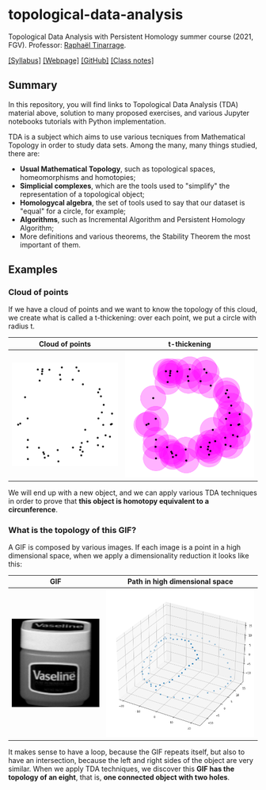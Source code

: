 # topological-data-analysis

Topological Data Analysis with Persistent Homology summer course (2021, FGV). Professor: [Raphaël Tinarrage](https://raphaeltinarrage.github.io/).

[[Syllabus]](https://emap.fgv.br/sites/emap.fgv.br/files/ementa_topological_data_analysis_-_theoretical_foundations_and_applicati.pdf)
[[Webpage]](https://raphaeltinarrage.github.io/EMAp.html)
[[GitHub]](https://github.com/raphaeltinarrage/EMAp)
[[Class notes]](https://raphaeltinarrage.github.io/files/EMAp/SummerCourseTDA.pdf)

## Summary

In this repository, you will find links to Topological Data Analysis (TDA) material above, solution to many proposed exercises, and various Jupyter notebooks tutorials with Python implementation.

TDA is a subject which aims to use various tecniques from Mathematical Topology in order to study data sets.
Among the many, many things studied, there are:
- **Usual Mathematical Topology**, such as topological spaces, homeomorphisms and homotopies;
- **Simplicial complexes**, which are the tools used to "simplify" the representation of a topological object;
- **Homologycal algebra**, the set of tools used to say that our dataset is "equal" for a circle, for example;
- **Algorithms**, such as Incremental Algorithm and Persistent Homology Algorithm;
- More definitions and various theorems, the Stability Theorem the most important of them.

## Examples

### Cloud of points

If we have a cloud of points and we want to know the topology of this cloud, we create what is called a t-thickening: over each point, we put a circle with radius t.

Cloud of points             |  t-thickening
:-------------------------:|:-------------------------:
<img src="https://raw.githubusercontent.com/lucasresck/topological-data-analysis/main/figures/cloud.png" width="250">  |  <img src="https://raw.githubusercontent.com/lucasresck/topological-data-analysis/main/figures/t_thickening.png" width="300">

We will end up with a new object, and we can apply various TDA techniques in order to prove that **this object is homotopy equivalent to a circunference**.

### What is the topology of this GIF?

A GIF is composed by various images.
If each image is a point in a high dimensional space, when we apply a dimensionality reduction it looks like this:

GIF             |  Path in high dimensional space
:-------------------------:|:-------------------------:
<img src="https://raw.githubusercontent.com/lucasresck/topological-data-analysis/main/figures/obj10.gif" width="250">  |  <img src="https://raw.githubusercontent.com/lucasresck/topological-data-analysis/main/figures/gif_path.png" width="400">

It makes sense to have a loop, because the GIF repeats itself, but also to have an intersection, because the left and right sides of the object are very similar.
When we apply TDA techniques, we discover this **GIF has the topology of an eight**, that is, **one connected object with two holes**.
